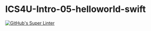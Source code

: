 # ICS4U-Intro-05-helloworld-swift

[![GitHub's Super Linter](https://github.com/ahmad-elkhawaldeh/ICS4U-Intro-05-helloworld-swift/workflows/GitHub's%20Super%20Linter/badge.svg)](https://github.com/ahmad-elkhawaldeh/ICS4U-Intro-05-helloworld-swift/actions)        
